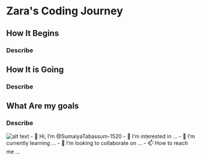 # Zara's Coding Journey
## How It Begins 
### Describe 
## How It is Going
### Describe 
## What Are my goals 
### Describe 
<img src="[image url](https://images.unsplash.com/photo-1453728013993-6d66e9c9123a?ixlib=rb-1.2.1&ixid=MnwxMjA3fDB8MHxzZWFyY2h8Mnx8dmlld3xlbnwwfHwwfHw%3D&w=1000&q=80)" alt="alt text" title="image Title" />
- 👋 Hi, I’m @SumaiyaTabassum-1520
- 👀 I’m interested in ...
- 🌱 I’m currently learning ...
- 💞️ I’m looking to collaborate on ...
- 📫 How to reach me ...

<!---
SumaiyaTabassum-1520/SumaiyaTabassum-1520 is a ✨ special ✨ repository because its `README.md` (this file) appears on your GitHub profile.
You can click the Preview link to take a look at your changes.
--->
